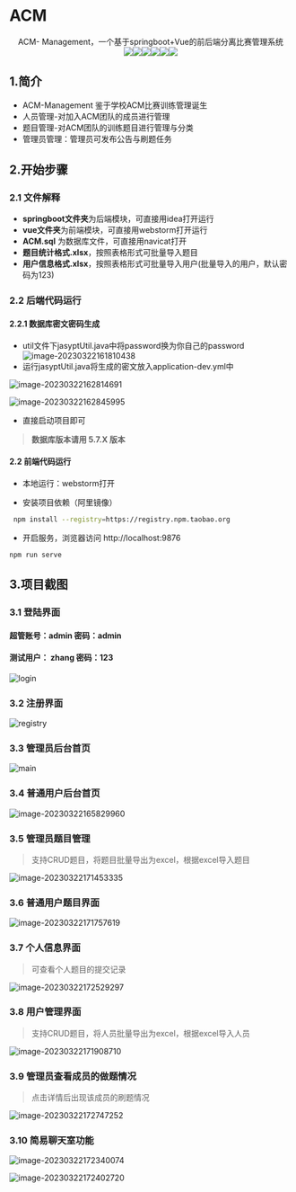 # ACM

<p align="center">
   ACM- Management，一个基于springboot+Vue的前后端分离比赛管理系统
   <br>
    <img src="https://img.shields.io/badge/jdk-1.8+-brightgreen.svg" ></img><img src="https://img.shields.io/badge/springboot-2.3.1-brightgreen.svg" ></img><img src="https://img.shields.io/badge/mybatisplus-3.3.2-brightgreen.svg" ></img><img src="https://img.shields.io/badge/mysql-5.7.0-brightgreen.svg" ></img><img src="https://img.shields.io/badge/vue-2.6.10-brightgreen.svg" ></img><img src="https://img.shields.io/badge/elementui-2.8.2-brightgreen.svg" ></img>
</p>

## 1.简介

- ACM-Management 鉴于学校ACM比赛训练管理诞生
- 人员管理-对加入ACM团队的成员进行管理
- 题目管理-对ACM团队的训练题目进行管理与分类
- 管理员管理：管理员可发布公告与刷题任务

## 2.开始步骤

### 2.1 文件解释

- **springboot文件夹**为后端模块，可直接用idea打开运行
- **vue文件夹**为前端模块，可直接用webstorm打开运行
- **ACM.sql** 为数据库文件，可直接用navicat打开
- **题目统计格式.xlsx**，按照表格形式可批量导入题目
- **用户信息格式.xlsx**，按照表格形式可批量导入用户(批量导入的用户，默认密码为123)

### 2.2 后端代码运行

#### 2.2.1 数据库密文密码生成

- util文件下jasyptUtil.java中将password换为你自己的password![image-20230322161810438](https://s2.loli.net/2023/03/22/yiLwI7uFsXkCBUP.png)
- 运行jasyptUtil.java将生成的密文放入application-dev.yml中

![image-20230322162814691](https://s2.loli.net/2023/03/22/JpdqfcBoniyhvCt.png)

![image-20230322162845995](https://s2.loli.net/2023/03/22/2At6IGgHdsSJYiX.png)

- 直接启动项目即可

> **数据库版本请用  5.7.X 版本**

#### 2.2 前端代码运行

- 本地运行：webstorm打开

- 安装项目依赖（阿里镜像）

 ```bash
  npm install --registry=https://registry.npm.taobao.org
 ```

- 开启服务，浏览器访问 http://localhost:9876

```
npm run serve
```

## 3.项目截图

### 3.1 登陆界面

#### 超管账号：admin    密码：admin

#### 测试用户： zhang    密码：123

![login](https://s2.loli.net/2023/03/22/WpH1sdQgfGixr8n.png)

### 3.2 注册界面

![registry](https://s2.loli.net/2023/03/22/I8AXTPhvJyWtiYb.png)

### 3.3 管理员后台首页

![main](https://s2.loli.net/2023/03/22/bi2cy31TuA4omFO.png)

### 3.4 普通用户后台首页

![image-20230322165829960](https://s2.loli.net/2023/03/22/SH48ElCMqA9Zvgy.png)

### 3.5 管理员题目管理

> 支持CRUD题目，将题目批量导出为excel，根据excel导入题目

![image-20230322171453335](https://s2.loli.net/2023/03/22/eSZ2z4hH5aDMlN6.png)

### 3.6 普通用户题目界面

![image-20230322171757619](https://s2.loli.net/2023/03/22/wEregc2f87jCMWs.png)



### 3.7 个人信息界面

> 可查看个人题目的提交记录

![image-20230322172529297](https://s2.loli.net/2023/03/22/wGqmcnheUH5MZSF.png)



### 3.8 用户管理界面

> 支持CRUD题目，将人员批量导出为excel，根据excel导入人员

![image-20230322171908710](https://s2.loli.net/2023/03/22/xXSEuiOhVlsmKDt.png)

### 3.9 管理员查看成员的做题情况

> 点击详情后出现该成员的刷题情况

![image-20230322172747252](/Users/xiaolu/学习/typoraImages/image-20230322172747252.png)



### 3.10 简易聊天室功能

![image-20230322172340074](https://s2.loli.net/2023/03/22/nQpoXxFR689Yvit.png)

![image-20230322172402720](https://s2.loli.net/2023/03/22/zhCqD9aApuIN4ZM.png)